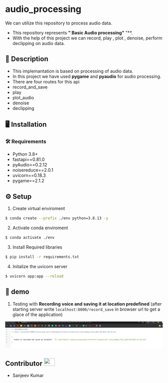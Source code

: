# audio_processing
We can utilize this repository to process audio data. 



- This repository represents **" Basic Audio processing"**  "**.
- With the help of this project we can record, play , plot , denoise, perform declipping on audio data. 
  
## 📝 Description
- This implemantation is based on processing of audio data.
- In this project we have used **pygame** and **pyaudio** for audio processing.
- There are four routes for this api
- record_and_save
- play
- plot_audio
- denoise
- declipping



## :desktop_computer:	Installation


### :hammer_and_wrench: Requirements
* Python 3.8+
* fastapi==0.81.0
* pyAudio==0.2.12
* noisereduce==2.0.1
* uvicorn==0.18.3
* pygame==2.1.2



## :gear: Setup
1. Create virtual enviroment
```bash
$ conda create --prefix ./env python=3.8.13 -y
```
2. Activate conda enviroment 
```bash
$ conda activate ./env
```

3. Install Required libraries
```bash
$ pip install -r requirements.txt
```

4. Initalize the uvicorn server 
```bash
$ uvicorn app:app --reload
```

## 🎯  demo

1. Testing with **Recording voice and saving it at location predefined** (after starting server write `localhost:8000/record_save` in browser url to get a glace of the application)

![infrence_example](https://github.com/sanjeev49/audio_processing/blob/main/docs/Screenshot%202022-09-02%20124817.png)



## Contributor <img src="https://raw.githubusercontent.com/TheDudeThatCode/TheDudeThatCode/master/Assets/Developer.gif" width=35 height=25> 
- Sanjeev Kumar
